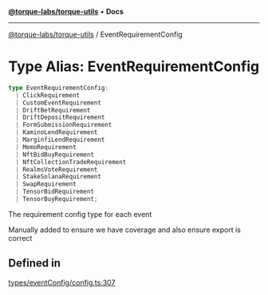 [**@torque-labs/torque-utils**](../README.md) • **Docs**

***

[@torque-labs/torque-utils](../README.md) / EventRequirementConfig

# Type Alias: EventRequirementConfig

```ts
type EventRequirementConfig: 
  | ClickRequirement
  | CustomEventRequirement
  | DriftBetRequirement
  | DriftDepositRequirement
  | FormSubmissionRequirement
  | KaminoLendRequirement
  | MarginfiLendRequirement
  | MemoRequirement
  | NftBidBuyRequirement
  | NftCollectionTradeRequirement
  | RealmsVoteRequirement
  | StakeSolanaRequirement
  | SwapRequirement
  | TensorBidRequirement
  | TensorBuyRequirement;
```

The requirement config type for each event

Manually added to ensure we have coverage and also ensure export is correct

## Defined in

[types/eventConfig/config.ts:307](https://github.com/torque-labs/torque-utils/blob/3bd29ca22f900f1cf2686f7f240bf82e15337207/types/eventConfig/config.ts#L307)
